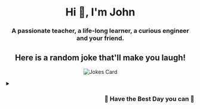 <h1 align="center">Hi 👋, I'm John</h1>
<h3 align="center">A passionate teacher, a life-long learner, a curious engineer and your friend.</h3>
<div align="center">
  
## Here is a random joke that'll make you laugh!
  
![Jokes Card](https://readme-jokes.vercel.app/api)
<br><details><summary align="left"> </samp></summary><p align ="centre"> Refresh page to load New joke</p></details>
</div>
<h3 align="right">👋 Have the Best Day you can 🌈</h3>
